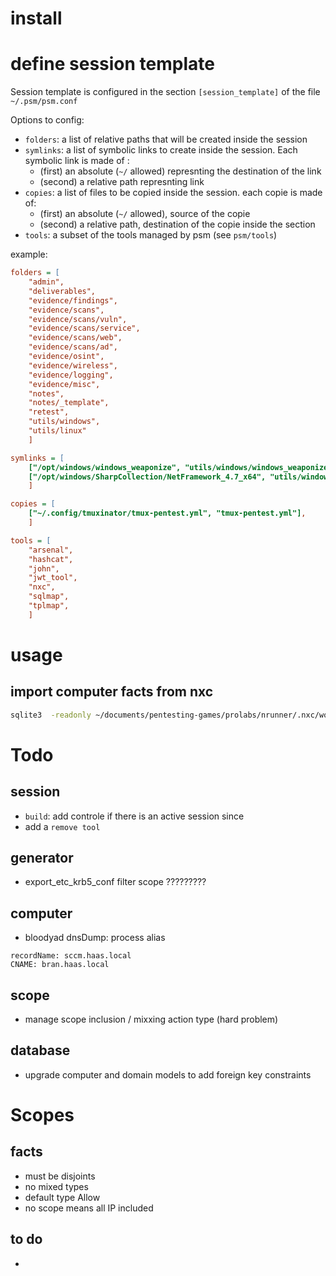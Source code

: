 
# install

# define session template 
Session template is configured in the section `[session_template]` of the file `~/.psm/psm.conf`

Options to config:
* `folders`: a list of relative paths that will be created inside the session
* `symlinks`: a list of symbolic links to create inside the session. Each symbolic link is made of :
    * (first) an absolute (`~/` allowed) represnting the destination of the link
    * (second) a relative path represnting link
* `copies`: a list of files to be copied inside the session. each copie is made of:
    * (first) an absolute (`~/` allowed), source of the copie
    * (second) a relative path, destination of the copie inside the section 
* `tools`: a subset of the tools managed by psm (see `psm/tools`)

example:
```ini
folders = [
    "admin", 
    "deliverables", 
    "evidence/findings", 
    "evidence/scans", 
    "evidence/scans/vuln", 
    "evidence/scans/service", 
    "evidence/scans/web", 
    "evidence/scans/ad", 
    "evidence/osint", 
    "evidence/wireless", 
    "evidence/logging", 
    "evidence/misc", 
    "notes", 
    "notes/_template", 
    "retest", 
    "utils/windows", 
    "utils/linux"
    ]

symlinks = [
    ["/opt/windows/windows_weaponize", "utils/windows/windows_weaponize"], 
    ["/opt/windows/SharpCollection/NetFramework_4.7_x64", "utils/windows/NetFramework_4.7_x64"]
    ]

copies = [
    ["~/.config/tmuxinator/tmux-pentest.yml", "tmux-pentest.yml"], 
    ]

tools = [
    "arsenal",
    "hashcat",
    "john",
    "jwt_tool",
    "nxc",
    "sqlmap",
    "tplmap",
    ]
```


# usage

## import computer facts from nxc
```bash
sqlite3  -readonly ~/documents/pentesting-games/prolabs/nrunner/.nxc/workspaces/default/smb.db '.mode json'  'select h.ip, c.name, r.secure, r.reasons from conf_checks_results as r left join hosts as h on r.host_id == h.id left join conf_checks as c on r.check_id == c.id'

```

# Todo

## session 
* `build`: add controle if there is an active session since
* add a `remove tool` 


## generator
* export_etc_krb5_conf filter scope ?????????

## computer
* bloodyad dnsDump: process alias 
```
recordName: sccm.haas.local
CNAME: bran.haas.local
```
## scope
* manage scope inclusion / mixxing action type (hard problem)
## database
* upgrade computer and domain models to add foreign key constraints

# Scopes
## facts 
* must be disjoints 
* no mixed types
* default type Allow
* no scope means all IP included

## to do
* 